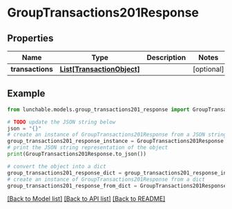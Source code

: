 # GroupTransactions201Response


## Properties

Name | Type | Description | Notes
------------ | ------------- | ------------- | -------------
**transactions** | [**List[TransactionObject]**](TransactionObject.md) |  | [optional] 

## Example

```python
from lunchable.models.group_transactions201_response import GroupTransactions201Response

# TODO update the JSON string below
json = "{}"
# create an instance of GroupTransactions201Response from a JSON string
group_transactions201_response_instance = GroupTransactions201Response.from_json(json)
# print the JSON string representation of the object
print(GroupTransactions201Response.to_json())

# convert the object into a dict
group_transactions201_response_dict = group_transactions201_response_instance.to_dict()
# create an instance of GroupTransactions201Response from a dict
group_transactions201_response_from_dict = GroupTransactions201Response.from_dict(group_transactions201_response_dict)
```
[[Back to Model list]](../README.md#documentation-for-models) [[Back to API list]](../README.md#documentation-for-api-endpoints) [[Back to README]](../README.md)


